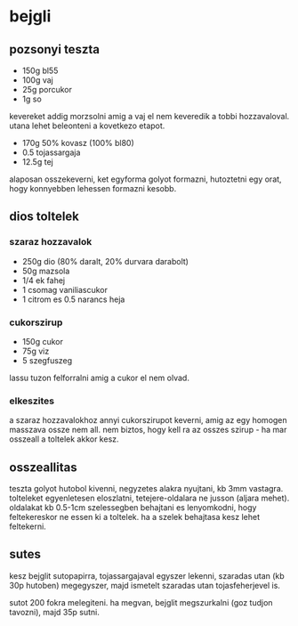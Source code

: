 # bejgli

## pozsonyi teszta

- 150g bl55
- 100g vaj
- 25g porcukor
- 1g so

kevereket addig morzsolni amig a vaj el nem keveredik a tobbi hozzavaloval.
utana lehet beleonteni a kovetkezo etapot.

- 170g 50% kovasz (100% bl80)
- 0.5 tojassargaja
- 12.5g tej

alaposan osszekeverni, ket egyforma golyot formazni, hutoztetni egy orat, hogy
konnyebben lehessen formazni kesobb.

## dios toltelek

### szaraz hozzavalok

- 250g dio (80% daralt, 20% durvara darabolt)
- 50g mazsola
- 1/4 ek fahej
- 1 csomag vaniliascukor
- 1 citrom es 0.5 narancs heja

### cukorszirup

- 150g cukor
- 75g viz
- 5 szegfuszeg

lassu tuzon felforralni amig a cukor el nem olvad.

### elkeszites

a szaraz hozzavalokhoz annyi cukorszirupot keverni, amig az egy homogen
masszava ossze nem all. nem biztos, hogy kell ra az osszes szirup - ha mar
osszeall a toltelek akkor kesz.

## osszeallitas

teszta golyot hutobol kivenni, negyzetes alakra nyujtani, kb 3mm vastagra.
tolteleket egyenletesen eloszlatni, tetejere-oldalara ne jusson (aljara mehet).
oldalakat kb 0.5-1cm szelessegben behajtani es lenyomkodni, hogy feltekereskor
ne essen ki a toltelek. ha a szelek behajtasa kesz lehet feltekerni.

## sutes

kesz bejglit sutopapirra, tojassargajaval egyszer lekenni, szaradas utan
(kb 30p hutoben) megegyszer, majd ismetelt szaradas utan tojasfeherjevel is.

sutot 200 fokra melegiteni. ha megvan, bejglit megszurkalni (goz tudjon
tavozni), majd 35p sutni.